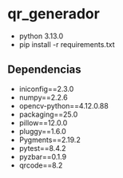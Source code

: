 # qr_generador

* python 3.13.0
* pip install -r requirements.txt

## Dependencias
* iniconfig==2.3.0
* numpy==2.2.6
* opencv-python==4.12.0.88
* packaging==25.0
* pillow==12.0.0
* pluggy==1.6.0
* Pygments==2.19.2
* pytest==8.4.2
* pyzbar==0.1.9
* qrcode==8.2
